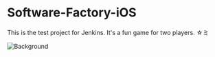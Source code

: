 # Software-Factory-iOS

This is the test project for Jenkins. It's a fun game for two players. ☆ミ

![Background](https://raw.github.com/TheSoftwareFactory/pushpenguins-ios/master/image1.PNG)
